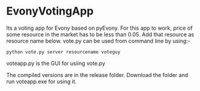 # EvonyVotingApp

Its a voting app for Evony based on pyEvony. For this app to work, price of some resource in the market has to be less than 0.05. Add that resource as resource name below. vote.py can be used from command line by using:-

	python vote.py server resourcename voteguy
	
voteapp.py is the GUI for usiing vote.py

The compiled versions are in the release folder. Download the folder and run voteapp.exe for using it.
